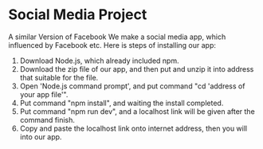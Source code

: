 # Social Media Project
 A similar Version of Facebook
We make a social media app, which influenced by Facebook etc. 
Here is steps of installing our app:
1. Download Node.js, which already included npm.
2. Download the zip file of our app, and then put and unzip it into address that suitable for the file.
3. Open 'Node.js command prompt', and put command "cd 'address of your app file'".
4. Put command "npm install", and waiting the install completed.
5. Put command "npm run dev", and a localhost link will be given after the command finish.
6. Copy and paste the localhost link onto internet address, then you will into our app.